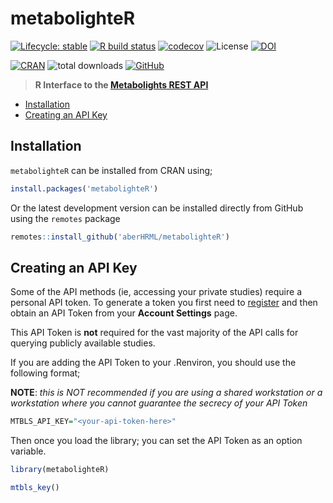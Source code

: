 # metabolighteR

 [![Lifecycle: stable](https://img.shields.io/badge/lifecycle-stable-brightgreen.svg)](https://www.tidyverse.org/lifecycle/#stable) [![R build status](https://github.com/aberHRML/metabolighteR/workflows/R-CMD-check/badge.svg)](https://github.com/aberHRML/metabolighteR/actions) [![codecov](https://codecov.io/gh/aberHRML/metabolighteR/branch/master/graph/badge.svg)](https://codecov.io/gh/aberHRML/metabolighteR) ![License](https://img.shields.io/badge/license-GNU%20GPL%20v3.0-blue.svg "GNU GPL v3.0") [![DOI](https://zenodo.org/badge/174119954.svg)](https://zenodo.org/badge/latestdoi/174119954)

[![CRAN](https://www.r-pkg.org/badges/version/metabolighteR)](https://cran.r-project.org/web/packages/metabolighteR/index.html) ![total downloads](https://cranlogs.r-pkg.org/badges/grand-total/metabolighteR?color=red) [![GitHub](https://img.shields.io/github/v/release/aberHRML/metabolighteR?color=brightgreen&label=GitHub%20Version)](https://github.com/aberHRML/metabolighteR/releases)

> __R Interface to the [Metabolights REST API](https://www.ebi.ac.uk/metabolights/ws/api/spec.html)__

* [Installation](#installation)
* [Creating an API Key](#api-key)

## Installation

`metabolighteR` can be installed from CRAN using;

```r
install.packages('metabolighteR')
```

Or the latest development version can be installed directly from GitHub using the `remotes` package

```r
remotes::install_github('aberHRML/metabolighteR')
```

## Creating an API Key

Some of the API methods (ie, accessing your private studies) require a personal API token. To generate a token you first need to [register](https://www.ebi.ac.uk/metabolights/newAccount) and then obtain an API Token from your **Account Settings** page.

This API Token is **not** required for the vast majority of the API calls for querying publicly available studies. 

If you are adding the API Token to your .Renviron, you should use the following format;

**NOTE**: *this is NOT recommended if you are using a shared workstation or a workstation where you cannot guarantee the secrecy of your API Token*

```r
MTBLS_API_KEY="<your-api-token-here>"
```

Then once you load the library; you can set the API Token as an option variable. 

```r
library(metabolighteR)

mtbls_key()
```



